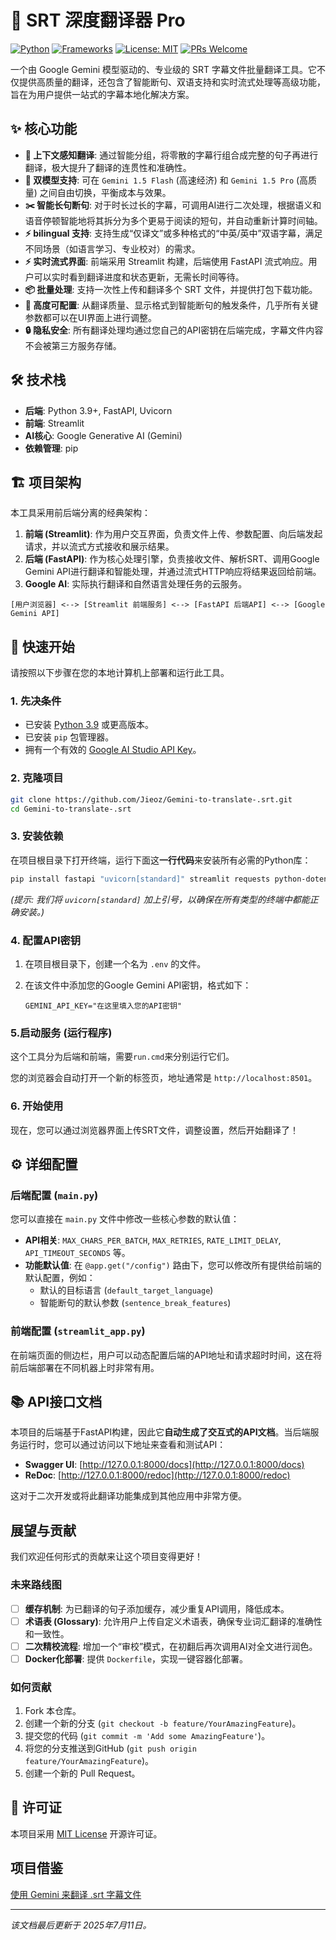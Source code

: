 # 🔮 SRT 深度翻译器 Pro

[![Python](https://img.shields.io/badge/Python-3.9+-blue.svg)](https://www.python.org/)
[![Frameworks](https://img.shields.io/badge/Frameworks-FastAPI%20%7C%20Streamlit-green)](https://fastapi.tiangolo.com/)
[![License: MIT](https://img.shields.io/badge/License-MIT-yellow.svg)](https://opensource.org/licenses/MIT)
[![PRs Welcome](https://img.shields.io/badge/PRs-welcome-brightgreen.svg)](CONTRIBUTING.md)

一个由 Google Gemini 模型驱动的、专业级的 SRT 字幕文件批量翻译工具。它不仅提供高质量的翻译，还包含了智能断句、双语支持和实时流式处理等高级功能，旨在为用户提供一站式的字幕本地化解决方案。

## ✨ 核心功能

* **🧠 上下文感知翻译**: 通过智能分组，将零散的字幕行组合成完整的句子再进行翻译，极大提升了翻译的连贯性和准确性。
* **🚀 双模型支持**: 可在 `Gemini 1.5 Flash` (高速经济) 和 `Gemini 1.5 Pro` (高质量) 之间自由切换，平衡成本与效果。
* **✂️ 智能长句断句**: 对于时长过长的字幕，可调用AI进行二次处理，根据语义和语音停顿智能地将其拆分为多个更易于阅读的短句，并自动重新计算时间轴。
* **⚡️ bilingual 支持**: 支持生成“仅译文”或多种格式的“中英/英中”双语字幕，满足不同场景（如语言学习、专业校对）的需求。
* **⚡️ 实时流式界面**: 前端采用 Streamlit 构建，后端使用 FastAPI 流式响应。用户可以实时看到翻译进度和状态更新，无需长时间等待。
* **📦 批量处理**: 支持一次性上传和翻译多个 SRT 文件，并提供打包下载功能。
* **🎨 高度可配置**: 从翻译质量、显示格式到智能断句的触发条件，几乎所有关键参数都可以在UI界面上进行调整。
* **🔒 隐私安全**: 所有翻译处理均通过您自己的API密钥在后端完成，字幕文件内容不会被第三方服务存储。

## 🛠️ 技术栈

* **后端**: Python 3.9+, FastAPI, Uvicorn
* **前端**: Streamlit
* **AI核心**: Google Generative AI (Gemini)
* **依赖管理**: pip

## 🏗️ 项目架构

本工具采用前后端分离的经典架构：

1.  **前端 (Streamlit)**: 作为用户交互界面，负责文件上传、参数配置、向后端发起请求，并以流式方式接收和展示结果。
2.  **后端 (FastAPI)**: 作为核心处理引擎，负责接收文件、解析SRT、调用Google Gemini API进行翻译和智能处理，并通过流式HTTP响应将结果返回给前端。
3.  **Google AI**: 实际执行翻译和自然语言处理任务的云服务。

```
[用户浏览器] <--> [Streamlit 前端服务] <--> [FastAPI 后端API] <--> [Google Gemini API]
```

## 🚀 快速开始

请按照以下步骤在您的本地计算机上部署和运行此工具。

### 1. 先决条件

* 已安装 [Python 3.9](https://www.python.org/downloads/) 或更高版本。
* 已安装 `pip` 包管理器。
* 拥有一个有效的 [Google AI Studio API Key](https://aistudio.google.com/app/apikey)。

### 2. 克隆项目


```bash
git clone https://github.com/Jieoz/Gemini-to-translate-.srt.git
cd Gemini-to-translate-.srt
```


### 3. 安装依赖

在项目根目录下打开终端，运行下面这**一行代码**来安装所有必需的Python库：

```bash
pip install fastapi "uvicorn[standard]" streamlit requests python-dotenv google-generativeai watchfiles python-multipart
```
*(提示: 我们将 `uvicorn[standard]` 加上引号，以确保在所有类型的终端中都能正确安装。)*

### 4. 配置API密钥

1.  在项目根目录下，创建一个名为 `.env` 的文件。
2.  在该文件中添加您的Google Gemini API密钥，格式如下：

    ```
    GEMINI_API_KEY="在这里填入您的API密钥"
    ```

### 5.启动服务 (运行程序)

这个工具分为后端和前端，需要`run.cmd`来分别运行它们。

您的浏览器会自动打开一个新的标签页，地址通常是 `http://localhost:8501`。

### 6. 开始使用

现在，您可以通过浏览器界面上传SRT文件，调整设置，然后开始翻译了！

## ⚙️ 详细配置

### 后端配置 (`main.py`)

您可以直接在 `main.py` 文件中修改一些核心参数的默认值：

* **API相关**: `MAX_CHARS_PER_BATCH`, `MAX_RETRIES`, `RATE_LIMIT_DELAY`, `API_TIMEOUT_SECONDS` 等。
* **功能默认值**: 在 `@app.get("/config")` 路由下，您可以修改所有提供给前端的默认配置，例如：
    * 默认的目标语言 (`default_target_language`)
    * 智能断句的默认参数 (`sentence_break_features`)

### 前端配置 (`streamlit_app.py`)

在前端页面的侧边栏，用户可以动态配置后端的API地址和请求超时时间，这在将前后端部署在不同机器上时非常有用。

## 📚 API接口文档

本项目的后端基于FastAPI构建，因此它**自动生成了交互式的API文档**。当后端服务运行时，您可以通过访问以下地址来查看和测试API：

* **Swagger UI**: [http://127.0.0.1:8000/docs](http://127.0.0.1:8000/docs)
* **ReDoc**: [http://127.0.0.1:8000/redoc](http://127.0.0.1:8000/redoc)

这对于二次开发或将此翻译功能集成到其他应用中非常方便。

## 展望与贡献

我们欢迎任何形式的贡献来让这个项目变得更好！

### 未来路线图

* [ ] **缓存机制**: 为已翻译的句子添加缓存，减少重复API调用，降低成本。
* [ ] **术语表 (Glossary)**: 允许用户上传自定义术语表，确保专业词汇翻译的准确性和一致性。
* [ ] **二次精校流程**: 增加一个“审校”模式，在初翻后再次调用AI对全文进行润色。
* [ ] **Docker化部署**: 提供 `Dockerfile`，实现一键容器化部署。

### 如何贡献

1.  Fork 本仓库。
2.  创建一个新的分支 (`git checkout -b feature/YourAmazingFeature`)。
3.  提交您的代码 (`git commit -m 'Add some AmazingFeature'`)。
4.  将您的分支推送到GitHub (`git push origin feature/YourAmazingFeature`)。
5.  创建一个新的 Pull Request。

## 📄 许可证

本项目采用 [MIT License](LICENSE) 开源许可证。


## 项目借鉴


 [使用 Gemini 来翻译 .srt 字幕文件](https://linux.do/t/topic/353949)

---
*该文档最后更新于 2025年7月11日。*
